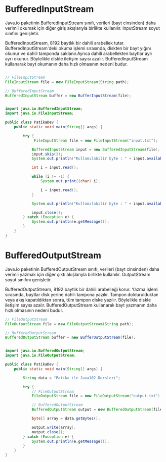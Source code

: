 # BufferedInputStream

Java.io paketinin BufferedInputStream sınıfı, verileri (bayt cinsinden) daha verimli okumak için diğer giriş akışlarıyla birlikte kullanılır. InputStream soyut
sınıfını genişletir.

BufferedInputStream, 8192 baytlık bir dahili arabellek tutar. BufferedInputStream'deki okuma işlemi sırasında, diskten bir bayt yığını okunur ve dahili tamponda
saklanır.Ayrıca dahili arabellekten baytlar ayrı ayrı okunur. Böylelikle diskle iletişim sayısı azalır. BufferedInputStream kullanarak bayt okumanın daha hızlı
olmasının nedeni budur.

````java

// FileInputStream
FileInputStream file = new FileInputStream(String path);

// BufferedInputStream
BufferedInputStream buffer = new BufferInputStream(file);

````

````java

import java.io.BufferedInputStream;
import java.io.FileInputStream;

public class PatikaDev {
    public static void main(String[] args) {

        try {
             FileInputStream file = new FileInputStream("input.txt");

            BufferedInputStream input = new BufferedInputStream(file);
            input.skip(2);
            System.out.println("Kullanılabilir byte : " + input.available());

            int i = input.read();

            while (i != -1) {
                System.out.print((char) i);

                i = input.read();
            }

            System.out.println("Kullanılabilir byte : " + input.available());

            input.close();
        } catch (Exception e) {
            System.out.println(e.getMessage());
        }
    }
}

````

# BufferedOutputStream

Java.io paketinin BufferedOutputStream sınıfı, verileri (bayt cinsinden) daha verimli yazmak için diğer çıktı akışlarıyla birlikte kullanılır. OutputStream
soyut sınıfını genişletir.

BufferedOutputStream, 8192 baytlık bir dahili arabelleği korur. Yazma işlemi sırasında, baytlar disk yerine dahili tampona yazılır. Tampon doldurulduktan veya
akış kapatıldıktan sonra, tüm tampon diske yazılır. Böylelikle diskle iletişim sayısı azalır. BufferedOutputStream kullanarak bayt yazmanın daha hızlı olmasının
nedeni budur.

````java
// FileOutputStream
FileOutputStream file = new FileOutputStream(String path);

// BufferedOutputStream
BufferedOutputStream buffer = new BufferOutputStream(file);
````

````java

import java.io.BufferedOutputStream;
import java.io.FileOutputStream;

public class PatikaDev {
    public static void main(String[] args) {

        String data = "Patika ile Java102 Dersleri";

        try {
            // FileOutputStream
            FileOutputStream file = new FileOutputStream("output.txt");

            // BufferedOutputStream
            BufferedOutputStream output = new BufferedOutputStream(file);

            byte[] array = data.getBytes();

            output.write(array);
            output.close();
        } catch (Exception e) {
            System.out.println(e.getMessage());
        }
    }
}


````